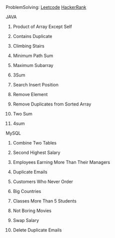  ProblemSolving: [Leetcode](https://leetcode.com/subrun14/) [HackerRank](https://www.hackerrank.com/psubrun14)


 JAVA
 
1. Product of Array Except Self

2. Contains Duplicate

3. Climbing Stairs

4. Minimum Path Sum

5. Maximum Subarray

6. 3Sum

7. Search Insert Position

8. Remove Element

9. Remove Duplicates from Sorted Array

10. Two Sum

11. 4sum


MySQL

1. Combine Two Tables

2. Second Highest Salary

3. Employees Earning More Than Their Managers

4. Duplicate Emails

5. Customers Who Never Order

6. Big Countries

7. Classes More Than 5 Students

8. Not Boring Movies

9. Swap Salary

10. Delete Duplicate Emails


